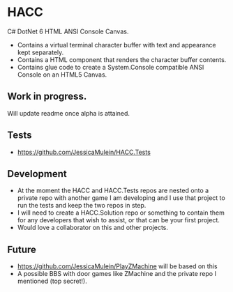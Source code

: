 # HACC

C# DotNet 6 HTML ANSI Console Canvas.
* Contains a virtual terminal character buffer with text and appearance kept separately.
* Contains a HTML component that renders the character buffer contents.
* Contains glue code to create a System.Console compatible ANSI Console on an HTML5 Canvas.

## Work in progress.

Will update readme once alpha is attained.

## Tests
- https://github.com/JessicaMulein/HACC.Tests

## Development
* At the moment the HACC and HACC.Tests repos are nested onto a private repo with another game I am developing and I use that project to run the tests and keep the two repos in step.
* I will need to create a HACC.Solution repo or something to contain them for any developers that wish to assist, or that can be your first project.
* Would love a collaborator on this and other projects.

## Future
* https://github.com/JessicaMulein/PlayZMachine will be based on this
* A possible BBS with door games like ZMachine and the private repo I mentioned (top secret!).